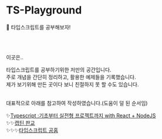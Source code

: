 # TS-Playground

🐸 타입스크립트를 공부해보자!

<br/>
<br/>

이곳은..

타입스크립트를 공부하기위한 저만의 공간입니다.<br/>
주로 개념을 간단히 정리하고, 활용한 예제들을 기록했습니다.<br/>
제가 보기위해 만든 곳이다 보니 친절하지 못 할 수도 있습니다.</br><br/>

대표적으로 아래를 참고하여 작성하였습니다.(도움이 덜 된 순서임)<br/>

✨[Typescript :기초부터 실전형 프로젝트까지 with React + NodeJS](https://www.udemy.com/course/best-typescript-21/)<br/>
✨✨[캡틴 판교](https://joshua1988.github.io/ts/)<br/>
✨✨✨[타입스크립트 공홈](https://www.typescriptlang.org/ko/docs/handbook/utility-types.html)<br/>
